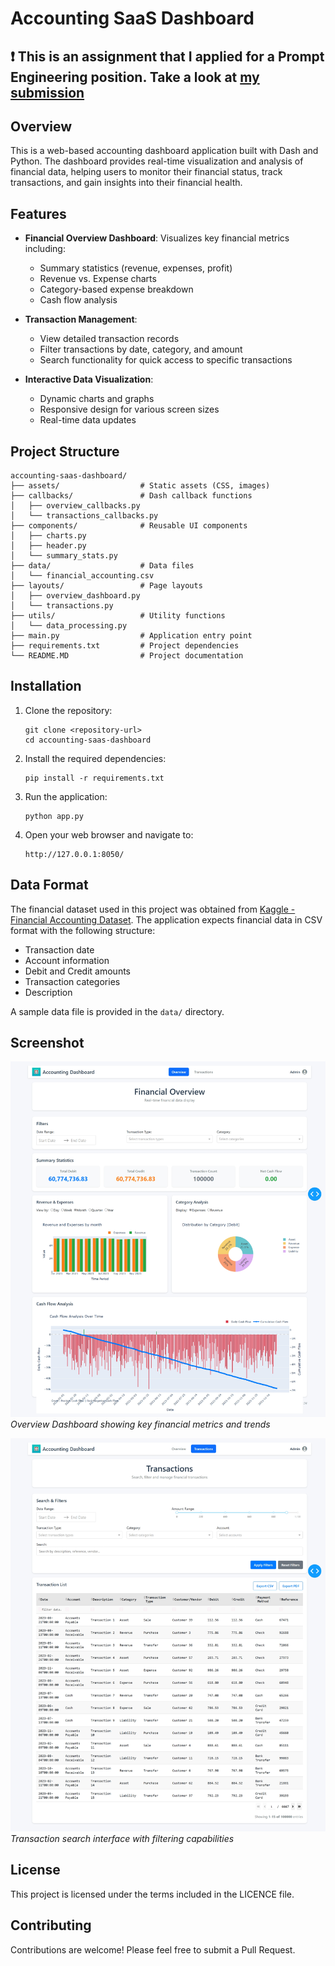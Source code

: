 # Accounting SaaS Dashboard

## ❗ This is an assignment that I applied for a Prompt Engineering position. Take a look at [my submission](docs/subbmission.MD)

## Overview

This is a web-based accounting dashboard application built with Dash and Python. The dashboard provides real-time visualization and analysis of financial data, helping users to monitor their financial status, track transactions, and gain insights into their financial health.

## Features

- **Financial Overview Dashboard**: Visualizes key financial metrics including:
  - Summary statistics (revenue, expenses, profit)
  - Revenue vs. Expense charts
  - Category-based expense breakdown
  - Cash flow analysis

- **Transaction Management**: 
  - View detailed transaction records
  - Filter transactions by date, category, and amount
  - Search functionality for quick access to specific transactions

- **Interactive Data Visualization**:
  - Dynamic charts and graphs
  - Responsive design for various screen sizes
  - Real-time data updates

## Project Structure

```
accounting-saas-dashboard/
├── assets/                  # Static assets (CSS, images)
├── callbacks/               # Dash callback functions
│   ├── overview_callbacks.py
│   └── transactions_callbacks.py
├── components/              # Reusable UI components
│   ├── charts.py
│   ├── header.py
│   └── summary_stats.py
├── data/                    # Data files
│   └── financial_accounting.csv
├── layouts/                 # Page layouts
│   ├── overview_dashboard.py
│   └── transactions.py
├── utils/                   # Utility functions
│   └── data_processing.py
├── main.py                  # Application entry point
├── requirements.txt         # Project dependencies
└── README.MD                # Project documentation
```

## Installation

1. Clone the repository:
   ```
   git clone <repository-url>
   cd accounting-saas-dashboard
   ```

2. Install the required dependencies:
   ```
   pip install -r requirements.txt
   ```

3. Run the application:
   ```
   python app.py
   ```

4. Open your web browser and navigate to:
   ```
   http://127.0.0.1:8050/
   ```

## Data Format
The financial dataset used in this project was obtained from [Kaggle - Financial Accounting Dataset](https://www.kaggle.com/datasets/jazidesigns/financial-accounting).
The application expects financial data in CSV format with the following structure:
- Transaction date
- Account information
- Debit and Credit amounts
- Transaction categories
- Description

A sample data file is provided in the `data/` directory.

## Screenshot
![Overview Dashboard](docs/screenshot/overview.png)
*Overview Dashboard showing key financial metrics and trends*

![Transaction Search](docs/screenshot/Transactions.png) 
*Transaction search interface with filtering capabilities*


## License

This project is licensed under the terms included in the LICENCE file.

## Contributing

Contributions are welcome! Please feel free to submit a Pull Request.
